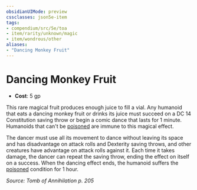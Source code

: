 ```yaml
---
obsidianUIMode: preview
cssclasses: json5e-item
tags:
- compendium/src/5e/toa
- item/rarity/unknown/magic
- item/wondrous/other
aliases: 
- "Dancing Monkey Fruit"
---
```

# Dancing Monkey Fruit


- **Cost**: 5 gp

This rare magical fruit produces enough juice to fill a vial. Any humanoid that eats a dancing monkey fruit or drinks its juice must succeed on a DC 14 Constitution saving throw or begin a comic dance that lasts for 1 minute. Humanoids that can't be [poisoned](2-Mechanics/CLI/rules/conditions.md#Poisoned) are immune to this magical effect.

The dancer must use all its movement to dance without leaving its space and has disadvantage on attack rolls and Dexterity saving throws, and other creatures have advantage on attack rolls against it. Each time it takes damage, the dancer can repeat the saving throw, ending the effect on itself on a success. When the dancing effect ends, the humanoid suffers the [poisoned](2-Mechanics/CLI/rules/conditions.md#Poisoned) condition for 1 hour.

*Source: Tomb of Annihilation p. 205*